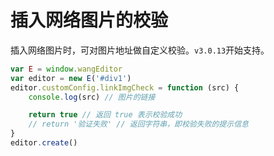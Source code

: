 # 插入网络图片的校验

插入网络图片时，可对图片地址做自定义校验。`v3.0.13`开始支持。

```js
var E = window.wangEditor
var editor = new E('#div1')
editor.customConfig.linkImgCheck = function (src) {
    console.log(src) // 图片的链接

    return true // 返回 true 表示校验成功
    // return '验证失败' // 返回字符串，即校验失败的提示信息
}
editor.create()
```